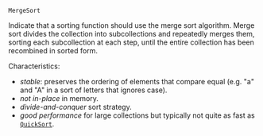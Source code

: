 ```
MergeSort
```

Indicate that a sorting function should use the merge sort algorithm. Merge sort divides the collection into subcollections and repeatedly merges them, sorting each subcollection at each step, until the entire collection has been recombined in sorted form.

Characteristics:

  * *stable*: preserves the ordering of elements that compare equal (e.g. "a" and "A" in a sort of letters that ignores case).
  * *not in-place* in memory.
  * *divide-and-conquer* sort strategy.
  * *good performance* for large collections but typically not quite as fast as [`QuickSort`](@ref).
